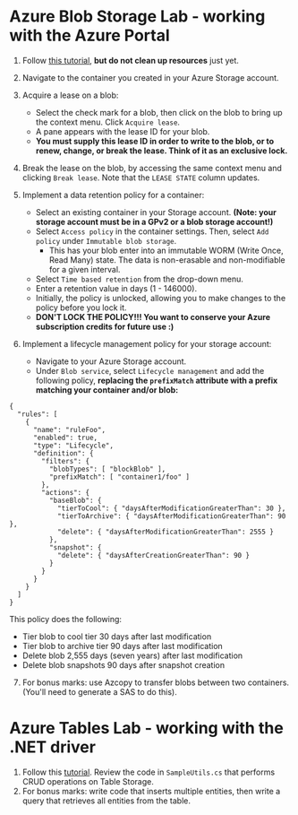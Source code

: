 # Azure Blob Storage Lab - working with the Azure Portal
1. Follow [this tutorial](https://docs.microsoft.com/en-us/azure/storage/blobs/storage-quickstart-blobs-portal), **but do not clean up resources** just yet.
2. Navigate to the container you created in your Azure Storage account.
3. Acquire a lease on a blob:

   - Select the check mark for a blob, then click on the blob to bring up the context menu. Click `Acquire lease`.
   - A pane appears with the lease ID for your blob. 
   - **You must supply this lease ID in order to write to the blob, or to renew, change, or break the lease. Think of it as an exclusive lock.**
4. Break the lease on the blob, by accessing the same context menu and clicking `Break lease`. Note that the `LEASE STATE` column updates.
5. Implement a data retention policy for a container:

   - Select an existing container in your Storage account. **(Note: your storage account must be in a GPv2 or a blob storage account!)**
   - Select `Access policy` in the container settings. Then, select `Add policy` under `Immutable blob storage`. 
     - This has your blob enter into an immutable WORM (Write Once, Read Many) state. The data is non-erasable and non-modifiable for a given interval.
   - Select `Time based retention` from the drop-down menu.
   - Enter a retention value in days (1 - 146000).
   - Initially, the policy is unlocked, allowing you to make changes to the policy before you lock it.
   - **DON'T LOCK THE POLICY!!! You want to conserve your Azure subscription credits for future use :)**
6. Implement a lifecycle management policy for your storage account:

   - Navigate to your Azure Storage account.
   - Under `Blob service`, select `Lifecycle management` and add the following policy, **replacing the `prefixMatch` attribute with a prefix matching your container and/or blob:**
   
```
{
  "rules": [
    {
      "name": "ruleFoo",
      "enabled": true,
      "type": "Lifecycle",
      "definition": {
        "filters": {
          "blobTypes": [ "blockBlob" ],
          "prefixMatch": [ "container1/foo" ]
        },
        "actions": {
          "baseBlob": {
            "tierToCool": { "daysAfterModificationGreaterThan": 30 },
            "tierToArchive": { "daysAfterModificationGreaterThan": 90 },
            "delete": { "daysAfterModificationGreaterThan": 2555 }
          },
          "snapshot": {
            "delete": { "daysAfterCreationGreaterThan": 90 }
          }
        }
      }
    }
  ]
}
```
This policy does the following: 
- Tier blob to cool tier 30 days after last modification
- Tier blob to archive tier 90 days after last modification
- Delete blob 2,555 days (seven years) after last modification
- Delete blob snapshots 90 days after snapshot creation
7. For bonus marks: use Azcopy to transfer blobs between two containers. (You'll need to generate a SAS to do this).
   

# Azure Tables Lab - working with the .NET driver
1. Follow this [tutorial](https://github.com/Azure-Samples/storage-table-dotnet-getting-started/blob/master/TableStorage/BasicSamples.cs). Review the code in `SampleUtils.cs` that performs CRUD operations on Table Storage.
2. For bonus marks: write code that inserts multiple entities, then write a query that retrieves all entities from the table. 
